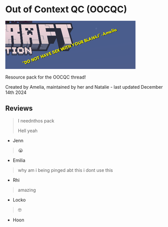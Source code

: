# Out of Context QC (OOCQC)

![preview image for the resource pack](preview.png)

Resource pack for the OOCQC thread!

Created by Amelia, maintained by her and Natalie - last updated December 14th 2024

## Reviews

> I neednthos pack
>
> Hell yeah

-   Jenn

> 😭

-   Emilia

> why am i being pinged abt this i dont use this

-   Rhi

> amazing

-   Locko

> 🤓

-   Hoon
